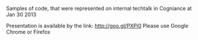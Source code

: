 Samples of code, that were represented on internal techtalk in Cogniance at Jan 30 2013

Presentation is available by the link: http://goo.gl/PXPi0
Please use Google Chrome or Firefox